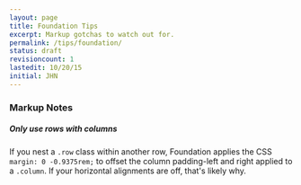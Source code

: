 ```yaml
---
layout: page
title: Foundation Tips
excerpt: Markup gotchas to watch out for.
permalink: /tips/foundation/
status: draft
revisioncount: 1
lastedit: 10/20/15
initial: JHN
---
```


### Markup Notes

##### Only use rows with columns

If you nest a `.row` class within another row, Foundation applies the CSS `margin: 0 -0.9375rem;` to offset the column padding-left and right applied to a `.column`. If your horizontal alignments are off, that's likely why.